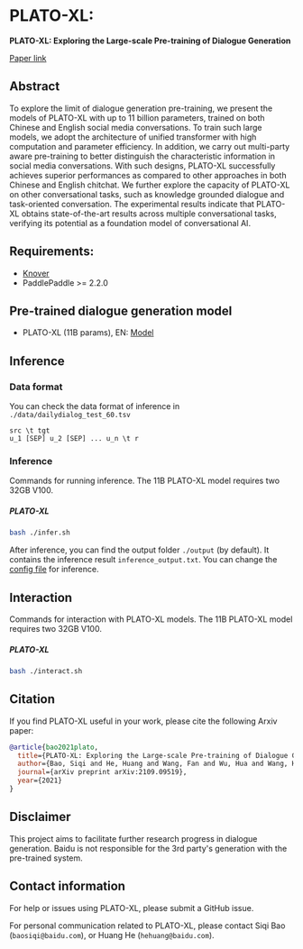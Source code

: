 # PLATO-XL: 
**PLATO-XL: Exploring the Large-scale Pre-training of Dialogue Generation**

[Paper link](https://arxiv.org/abs/2109.09519)

## Abstract
To explore the limit of dialogue generation pre-training, we present the models of PLATO-XL with up to 11 billion parameters, trained on both Chinese and English social media conversations. To train such large models, we adopt the architecture of unified transformer with high computation and parameter efficiency. In addition, we carry out multi-party aware pre-training to better distinguish the characteristic information in social media conversations. With such designs, PLATO-XL successfully achieves superior performances as compared to other approaches in both Chinese and English chitchat. We further explore the capacity of PLATO-XL on other conversational tasks, such as knowledge grounded dialogue and task-oriented conversation. The experimental results indicate that PLATO-XL obtains state-of-the-art results across multiple conversational tasks, verifying its potential as a foundation model of conversational AI.

## Requirements:
* [Knover](../..)
* PaddlePaddle >= 2.2.0

## Pre-trained dialogue generation model
* PLATO-XL (11B params), EN: [Model](https://dialogue.bj.bcebos.com/Knover/projects/PLATO-XL/11B.tar)

## Inference

### Data format
You can check the data format of inference in `./data/dailydialog_test_60.tsv`
```
src \t tgt
u_1 [SEP] u_2 [SEP] ... u_n \t r
```

### Inference
Commands for running inference. The 11B PLATO-XL model requires two 32GB V100.

##### **PLATO-XL**
```bash
bash ./infer.sh
```

After inference, you can find the output folder `./output` (by default). It contains the inference result `inference_output.txt`. You can change the [config file](infer.conf) for inference.

## Interaction
Commands for interaction with PLATO-XL models. The 11B PLATO-XL model requires two 32GB V100.

##### **PLATO-XL**
```bash
bash ./interact.sh
```

## Citation
If you find PLATO-XL useful in your work, please cite the following Arxiv paper:
```bibtex
@article{bao2021plato,
  title={PLATO-XL: Exploring the Large-scale Pre-training of Dialogue Generation},
  author={Bao, Siqi and He, Huang and Wang, Fan and Wu, Hua and Wang, Haifeng and Wu, Wenquan and Wu, Zhihua and Guo, Zhen and Lu, Hua and Huang, Xinxian and Tian, Xin and and Xu, Xinchao and Lin, Yingzhan and Niu, Zhengyu},
  journal={arXiv preprint arXiv:2109.09519},
  year={2021}
}
```

## Disclaimer
This project aims to facilitate further research progress in dialogue generation. Baidu is not responsible for the 3rd party's generation with the pre-trained system.

## Contact information
For help or issues using PLATO-XL, please submit a GitHub issue.

For personal communication related to PLATO-XL, please contact Siqi Bao (`baosiqi@baidu.com`), or Huang He (`hehuang@baidu.com`).
